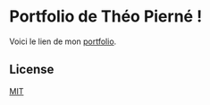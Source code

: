 # Portfolio de Théo Pierné !

Voici le lien de mon [portfolio](https://theopierne.netlify.app/).

## License
[MIT](https://choosealicense.com/licenses/mit/)